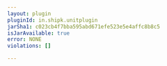 ```yaml
---
layout: plugin
pluginId: in.shipk.unitplugin
jarSha1: c023cb4f7bba595abd671efe523e5e4affc8b8c5
isJarAvailable: true
error: NONE
violations: []

---
```

